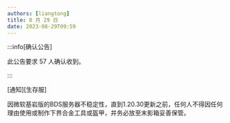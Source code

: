 ```yaml
---
authors: [liangtong]
title: 8 月 29 日
date: 2023-08-29T09:59
---
```


:::info[确认公告]

此公告要求 57 人确认收到。

:::

[通知][生存服]

因微软基岩版的BDS服务器不稳定性，直到1.20.30更新之前，任何人不得因任何理由使用或制作下界合金工具或盔甲，并务必放至末影箱妥善保管。
